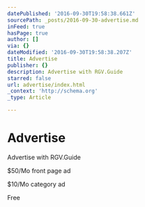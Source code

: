 ```yaml
---
datePublished: '2016-09-30T19:58:38.661Z'
sourcePath: _posts/2016-09-30-advertise.md
inFeed: true
hasPage: true
author: []
via: {}
dateModified: '2016-09-30T19:58:38.207Z'
title: Advertise
publisher: {}
description: Advertise with RGV.Guide
starred: false
url: advertise/index.html
_context: 'http://schema.org'
_type: Article

---
```

# Advertise

Advertise with RGV.Guide

$50/Mo front page ad

$10/Mo category ad

Free